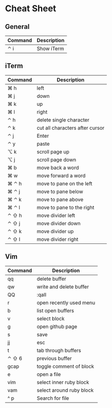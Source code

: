 # Cheat Sheet

## General
Command | Description
 --- | ---
⌃ i | Show iTerm 

## iTerm
Command | Description
 --- | ---
⌘ h | left
⌘ j | down
⌘ k | up
⌘ l | right
⌃ h | delete single character
⌃ k | cut all characters after cursor
⌃ j | Enter
⌃ y | paste
⌥ k | scroll page up
⌥ j | scroll page down
⌘ b | move back a word
⌘ w | move forward a word
⌘ ⌃ h | move to pane on the left 
⌘ ⌃ j | move to pane below 
⌘ ⌃ k | move to pane above 
⌘ ⌃ l | move to pane to the right 
⌃ ⇧ h | move divider left 
⌃ ⇧ j | move divider down 
⌃ ⇧ k | move divider up 
⌃ ⇧ l | move divider right 

## Vim
Command | Description
 --- | ---
qq | delete buffer 
qw | write and delete buffer 
QQ | :qall
<space>r | open recently used menu 
<space>b | list open buffers
<space>v | select block 
<space>g | open github page 
<space>s | save
jj | esc
t | tab through buffers
⌃ ⇧ 6 | previous buffer
gcap | toggle comment of block
e | open a file
vim | select inner ruby block
vam | select around ruby block
^ p | Search for file


